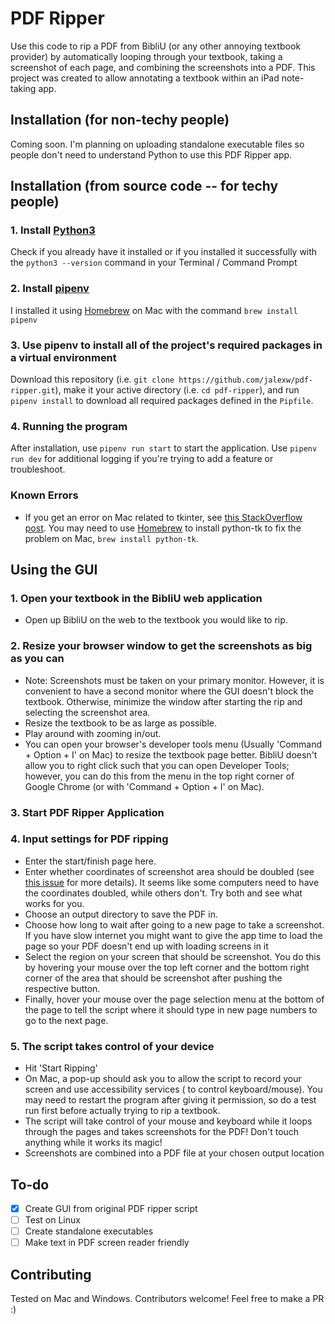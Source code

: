 # PDF Ripper

Use this code to rip a PDF from BibliU (or any other annoying textbook provider) by automatically looping through your textbook, taking a screenshot of each page, and combining the screenshots into a PDF. This project was created to allow annotating a textbook within an iPad note-taking app.

## Installation (for non-techy people)
Coming soon. I'm planning on uploading standalone executable files so people don't need to understand Python to use this PDF Ripper app.

## Installation (from source code -- for techy people)
### 1. Install [Python3](https://www.python.org/downloads/) 
Check if you already have it installed or if you installed it successfully with the `python3 --version` command in your Terminal / Command Prompt

### 2. Install [pipenv](https://pypi.org/project/pipenv/) 
I installed it using [Homebrew](https://brew.sh/) on Mac with the command `brew install pipenv`

### 3. Use pipenv to install all of the project's required packages in a virtual environment
Download this repository (i.e. `git clone https://github.com/jalexw/pdf-ripper.git`), make it your active directory (i.e. `cd pdf-ripper`), and run `pipenv install` to download all required packages defined in the `Pipfile`.

### 4. Running the program
After installation, use `pipenv run start` to start the application. Use `pipenv run dev` for additional logging if you're trying to add a feature or troubleshoot.

### Known Errors
- If you get an error on Mac related to tkinter, see [this StackOverflow post](https://stackoverflow.com/questions/5459444/tkinter-python-may-not-be-configured-for-tk). You may need to use [Homebrew](https://brew.sh/) to install python-tk to fix the problem on Mac, `brew install python-tk`.

## Using the GUI 
### 1. Open your textbook in the BibliU web application
- Open up BibliU on the web to the textbook you would like to rip. 

### 2. Resize your browser window to get the screenshots as big as you can
- Note: Screenshots must be taken on your primary monitor. However, it is convenient to have a second monitor where the GUI doesn't block the textbook. Otherwise, minimize the window after starting the rip and selecting the screenshot area.
- Resize the textbook to be as large as possible.
- Play around with zooming in/out.
- You can open your browser's developer tools menu (Usually 'Command + Option + I' on Mac) to resize the textbook page better. BibliU doesn't allow you to right click such that you can open Developer Tools; however, you can do this from the menu in the top right corner of Google Chrome (or with 'Command + Option + I' on Mac).

### 3. Start PDF Ripper Application

### 4. Input settings for PDF ripping
- Enter the start/finish page here.
- Enter whether coordinates of screenshot area should be doubled (see [this issue](https://github.com/python-pillow/Pillow/issues/3293) for more details). It seems like some computers need to have the coordinates doubled, while others don't. Try both and see what works for you.
- Choose an output directory to save the PDF in.
- Choose how long to wait after going to a new page to take a screenshot. If you have slow internet you might want to give the app time to load the page so your PDF doesn't end up with loading screens in it
- Select the region on your screen that should be screenshot. You do this by hovering your mouse over the top left corner and the bottom right corner of the area that should be screenshot after pushing the respective button.
- Finally, hover your mouse over the page selection menu at the bottom of the page to tell the script where it should type in new page numbers to go to the next page.

### 5. The script takes control of your device
- Hit 'Start Ripping'
- On Mac, a pop-up should ask you to allow the script to record your screen and use accessibility services ( to control keyboard/mouse). You may need to restart the program after giving it permission, so do a test run first before actually trying to rip a textbook.
- The script will take control of your mouse and keyboard while it loops through the pages and takes screenshots for the PDF! Don't touch anything while it works its magic! 
- Screenshots are combined into a PDF file at your chosen output location

## To-do
- [x] Create GUI from original PDF ripper script
- [ ] Test on Linux
- [ ] Create standalone executables
- [ ] Make text in PDF screen reader friendly

## Contributing
Tested on Mac and Windows. Contributors welcome! Feel free to make a PR :)
